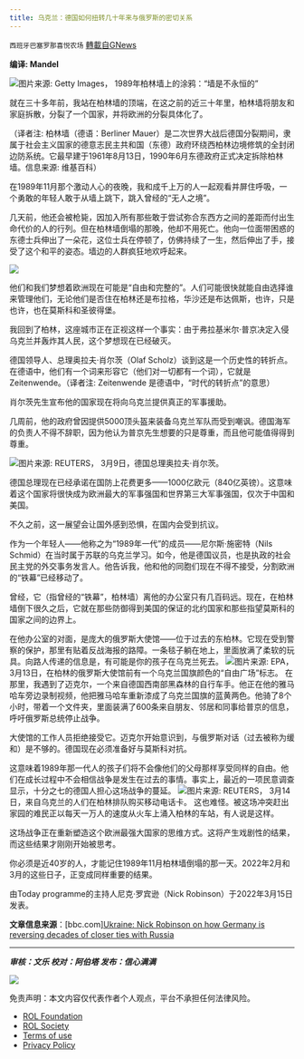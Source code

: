 ```yaml
---
title: 乌克兰：德国如何扭转几十年来与俄罗斯的密切关系
---
```

`西班牙巴塞罗那喜悦农场` [轉載自GNews](https://gnews.org/zh-hans/2175202/)

**编译: Mandel**

![](https://assets.gnews.org/wp-content/uploads/2022/03/tempsnip1989年柏林墙上的涂鸦：墙是不永恒的.png)图片来源: Getty Images， 1989年柏林墙上的涂鸦：“墙是不永恒的”

就在三十多年前，我站在柏林墙的顶端，在这之前的近三十年里，柏林墙将朋友和家庭拆散，分裂了一个国家，并将欧洲的分裂具体化了。

（译者注: 柏林墙（德语：Berliner Mauer）是二次世界大战后德国分裂期间，隶属于社会主义国家的德意志民主共和国（东德）政府环绕西柏林边境修筑的全封闭边防系统。它最早建于1961年8月13日，1990年6月东德政府正式决定拆除柏林墙。信息来源: 维基百科）

在1989年11月那个激动人心的夜晚，我和成千上万的人一起观看并屏住呼吸，一个勇敢的年轻人敢于从墙上跳下，跳入曾经的“无人之境”。

几天前，他还会被枪毙，因加入所有那些敢于尝试弥合东西方之间的差距而付出生命代价的人的行列。但在柏林墙倒塌的那晚，他却不用死亡。他向一位面带困惑的东德士兵伸出了一朵花，这位士兵在停顿了，仿佛持续了一生，然后伸出了手，接受了这个和平的姿态。墙边的人群疯狂地欢呼起来。

![](https://assets.gnews.org/wp-content/uploads/2022/03/tempsnip自由和完整的.png)

他们和我们梦想着欧洲现在可能是“自由和完整的”。人们可能很快就能自由选择谁来管理他们，无论他们是否住在柏林还是布拉格，华沙还是布达佩斯，也许，只是也许，也在莫斯科和圣彼得堡。

我回到了柏林，这座城市正在正视这样一个事实：由于弗拉基米尔·普京决定入侵乌克兰并轰炸其人民，这个梦想现在已经破灭。

德国领导人、总理奥拉夫·肖尔茨（Olaf Scholz）谈到这是一个历史性的转折点。在德语中，他们有一个词来形容它（他们对一切都有一个词），它就是Zeitenwende。（译者注: Zeitenwende 是德语中，“时代的转折点”的意思）

肖尔茨先生宣布他的国家现在将向乌克兰提供真正的军事援助。

几周前，他的政府曾因提供5000顶头盔来装备乌克兰军队而受到嘲讽。德国海军的负责人不得不辞职，因为他认为普京先生想要的只是尊重，而且他可能值得得到尊重。

![](https://assets.gnews.org/wp-content/uploads/2022/03/tempsnip德国总理奥拉夫·肖尔茨.png)图片来源: REUTERS， 3月9日，德国总理奥拉夫·肖尔茨。

德国总理现在已经承诺在国防上花费更多——1000亿欧元（840亿英镑）。这意味着这个国家将很快成为欧洲最大的军事强国和世界第三大军事强国，仅次于中国和美国。

不久之前，这一展望会让国外感到恐惧，在国内会受到抗议。

作为一个年轻人——他称之为“1989年一代”的成员——尼尔斯·施密特（Nils Schmid）在当时属于苏联的乌克兰学习。如今，他是德国议员，也是执政的社会民主党的外交事务发言人。他告诉我，他和他的同胞们现在不得不接受，分割欧洲的“铁幕”已经移动了。

曾经，它（指曾经的“铁幕”，柏林墙）离他的办公室只有几百码远。现在，在柏林墙倒下很久之后，它就在那些防御得到美国的保证的北约国家和那些指望莫斯科的国家之间的边界上。

在他办公室的对面，是庞大的俄罗斯大使馆——位于过去的东柏林。它现在受到警察的保护，那里有贴着反战海报的路障。一条毯子躺在地上，里面放满了柔软的玩具。向路人传递的信息是，有可能是你的孩子在乌克兰死去。
![](https://assets.gnews.org/wp-content/uploads/2022/03/tempsnip在柏林的俄罗斯大使馆前有一个乌克兰国旗颜色的自由广场标志。.png)图片来源: EPA， 3月13日，在柏林的俄罗斯大使馆前有一个乌克兰国旗颜色的“自由广场”标志。
在那里，我遇到了迈克尔，一个来自德国西南部黑森林的自行车手。他正在他的雅马哈车旁边录制视频，他把雅马哈车重新漆成了乌克兰国旗的蓝黄两色。他骑了8个小时，带着一个文件夹，里面装满了600条来自朋友、邻居和同事给普京的信息，呼吁俄罗斯总统停止战争。

大使馆的工作人员拒绝接受它。迈克尔开始意识到，与俄罗斯对话（过去被称为缓和）是不够的。德国现在必须准备好与莫斯科对抗。

这意味着1989年那一代人的孩子们将不会像他们的父母那样享受同样的自由。他们在成长过程中不会相信战争是发生在过去的事情。事实上，最近的一项民意调查显示，十分之七的德国人担心这场战争的蔓延。
![](https://assets.gnews.org/wp-content/uploads/2022/03/tempsnip-3月14日，来自乌克兰的人们在柏林排队购买移动电话卡.png)图片来源: REUTERS， 3月14日，来自乌克兰的人们在柏林排队购买移动电话卡。
这也难怪。被这场冲突赶出家园的难民正以每天一万人的速度从火车上涌入柏林的车站，有人说是这样。

这场战争正在重新塑造这个欧洲最强大国家的思维方式。这将产生戏剧性的结果，而这些结果才刚刚开始被思考。

你必须是近40岁的人，才能记住1989年11月柏林墙倒塌的那一天。2022年2月和3月的这些日子，正变成同样重要的结果。

由Today programme的主持人尼克·罗宾逊（Nick Robinson）于2022年3月15日发表。

**文章信息来源**：[bbc.com][Ukraine: Nick Robinson on how Germany is reversing decades of closer ties with Russia](https://www.bbc.com/news/world-europe-60743342)

* * *

***审核：文乐
校对：阿伯塔
发布：信心满满***

![](https://assets.gnews.org/wp-content/uploads/2022/03/西喜-10.jpeg)



 

免责声明：本文内容仅代表作者个人观点，平台不承担任何法律风险。

- [ROL Foundation](https://rolfoundation.org/)
- [ROL Society](https://rolsociety.org/)
- [Terms of use](https://gnews.org/terms-of-use-3/)
- [Privacy Policy](https://gnews.org/privacy-policy/)
